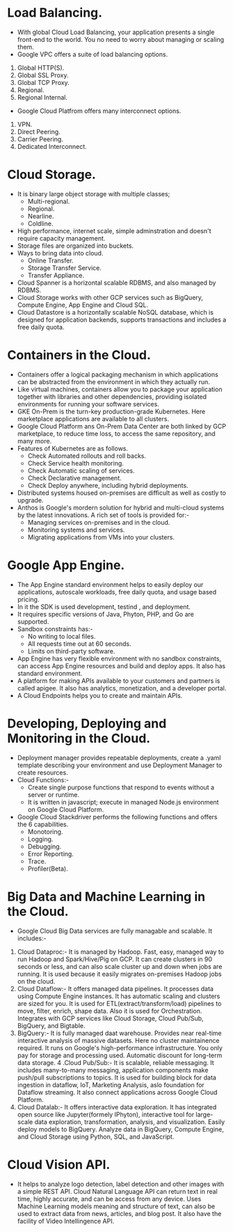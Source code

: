 # Load Balancing. 
- With global Cloud Load Balancing, your application presents a single front-end to the world. You no need to worry about managing or scaling them.
- Google VPC offers a suite of load balancing options.
1. Global HTTP(S).
2. Global SSL Proxy.
3. Global TCP Proxy.
4. Regional.
5. Regional Internal.
- Google Cloud Platfrom offers many interconnect options.
1. VPN.
2. Direct Peering.
3. Carrier Peering.
4. Dedicated Interconnect.
# Cloud Storage.
- It is binary large object storage with multiple classes;
  - Multi-regional.
  - Regional.
  - Nearline.
  - Coldline.
- High performance, internet scale, simple adminstration and doesn't require capacity management.
- Storage files are organized into buckets.
- Ways to bring data into cloud.
  - Online Transfer.
  - Storage Transfer Service.
  - Transfer Appliance.
- Cloud Spanner is a horizontal scalable RDBMS, and also managed by RDBMS.
- Cloud Storage works with other GCP services such as BigQuery, Compute Engine, App Engine and Cloud SQL.
- Cloud Datastore is a horizontally scalable NoSQL database, which is designed for application backends, supports transactions and includes a free daily quota.
# Containers in the Cloud.
- Containers offer a logical packaging mechanism in which applications can be abstracted from the environment in which they actually run.
- Like virtual machines, containers allow you to package your application together with libraries and other dependencies, providing isolated environments for running your software services. 
- GKE On-Prem is the turn-key production-grade Kubernetes. Here marketplace applications are available to all clusters.
- Google Cloud Platform ans On-Prem Data Center are both linked by GCP marketplace, to reduce time loss, to access the same repository, and many more.
- Features of Kubernetes are as follows.
  - Check Automated rollouts and roll backs.
  - Check Service health monitoring.
  - Check Automatic scaling of services.
  - Check Declarative management.
  - Check Deploy anywhere, including hybrid deployments.
- Distributed systems housed on-premises are difficult as well as costly to upgrade.
- Anthos is Google's mordern solution for hybrid and multi-cloud systems by the latest innovations. A rich set of tools is provided for:-
  - Managing services on-premises and in the cloud.
  - Monitoring systems and services.
  - Migrating applications from VMs into your clusters.
# Google App Engine.
- The App Engine standard environment helps to easily deploy our applications, autoscale workloads, free daily quota, and usage based pricing.
- In it the SDK is used development, testind , and deployment.
- It requires specific versions of Java, Phyton, PHP, and Go are supported.
- Sandbox constraints has:-
  - No writing to local files.
  - All requests time out at 60 seconds.
  - Limits on third-party software.
- App Engine has very flexible environment with no sandbox constraints, can access App Engine resources and build and deploy apps. It also has standard environment. 
- A platform for making APIs available to your customers and partners is called apigee. It also has analytics, monetization, and a developer portal.
- A Cloud Endpoints helps you to create and maintain APIs.
# Developing, Deploying and Monitoring in the Cloud.
- Deployment manager provides repeatable deployments, create a .yaml template describing your environment and use Deployment Manager to create resources.
- Cloud Functions:-
  - Create single purpose functions that respond to events without a server or runtime.
  - It is written in javascript; execute in managed Node.js environment on Google Cloud Platform.
- Google Cloud Stackdriver performs the following functions and offers the 6 capabilities.
  - Monotoring.
  - Logging.
  - Debugging.
  - Error Reporting.
  - Trace.
  - Profiler(Beta).
# Big Data and Machine Learning in the Cloud.
- Google Cloud Big Data services are fully managable and scalable. It includes:-
1. Cloud Dataproc:- It is managed by Hadoop. Fast, easy, managed way to run Hadoop and Spark/Hive/Pig on GCP. It can create clusters in 90 seconds or less, and can also scale cluster up and down when jobs are running. It is used because it easily migrates on-premises Hadoop jobs on the cloud. 
2. Cloud Dataflow:- It offers managed data pipelines. It processes data using Compute Engine instances. It has automatic scaling and clusters are sized for you. It is used for ETL(extract/transform/load) pipelines to move, filter, enrich, shape data. Also it is used for Orchestration. Integrates with GCP services like Cloud Storage, Cloud Pub/Sub, BigQuery, and Bigtable.
3. BigQuery:- It is fully managed daat warehouse. Provides near real-time interactive analysis of massive datasets. Here no cluster maintainence required. It runs on Google's high-performance infrastructure. You only pay for storage and processing used. Automatic discount for long-term data storage.
4 .Cloud Pub/Sub:- It is scalable, reliable messaging. It includes many-to-many messaging, application components make push/pull subscriptions to topics. It is used for building block for data ingestion in dataflow, IoT, Marketing Analysis, aslo foundation for Dataflow streaming. It also connect applications across Google Cloud Platform. 
5. Cloud Datalab:- It offers interactive data exploration. It has integrated open source like Jupyter(formely IPhyton), interactive tool for large-scale data exploration, transformation, analysis, and visualization. Easily deploy models to BigQuery. Analyze data in BigQuery, Compute Engine, and Cloud Storage using Python, SQL, and JavaScript.
# Cloud Vision API.
- It helps to analyze logo detection, label detection and other images with a simple REST API. Cloud Natural Language API can return text in real time, highly accurate, and can be access from any device. Uses Machine Learning models meaning and structure of text, can also be used to extract data from news, articles, and blog post. It also have the facility of Video Intellingence API. 
